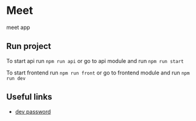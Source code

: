 # Meet
meet app

## Run project

To start api run `npm run api` or go to api module and run `npm run start`

To start frontend run `npm run front` or go to frontend module and run `npm run dev`

## Useful links

- [dev password](https://docs.google.com/spreadsheets/d/1fTEiDgfhQZN4m5jpN6l2Jcpq6-SE_dTBNb011HCx5vo/edit#gid=0)
